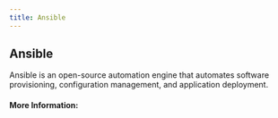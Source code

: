```yaml
---
title: Ansible
---
```

## Ansible

Ansible is an open-source automation engine that automates software provisioning, configuration management, and application deployment.

#### More Information:
<!-- Please add any articles you think might be helpful to read before writing the article -->


